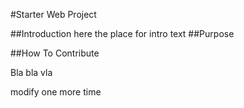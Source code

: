 #Starter Web Project

##Introduction
here the place for intro text
##Purpose

##How To Contribute 


Bla bla vla


modify one more time
